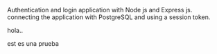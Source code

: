 Authentication and login application with Node js and Express js. connecting the application with PostgreSQL and using a session token.


hola..

est es una prueba